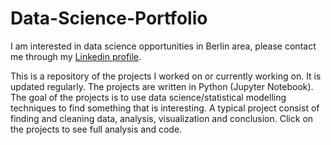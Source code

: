 # Data-Science-Portfolio

I am interested in data science opportunities in Berlin area, please contact me through my [Linkedin profile](https://www.linkedin.com/in/sushmitapandit/).

This is a repository of the projects I worked on or currently working on. It is updated regularly. The projects are written in  Python (Jupyter Notebook). The goal of the projects is to use data science/statistical modelling techniques to find something that is interesting. A typical project consist of finding and cleaning data, analysis, visualization and conclusion. Click on the projects to see full analysis and code.

